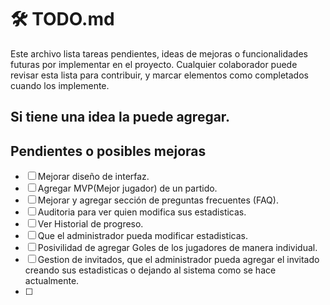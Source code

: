 # 🛠️ TODO.md

Este archivo lista tareas pendientes, ideas de mejoras o funcionalidades futuras por implementar en el proyecto. 
Cualquier colaborador puede revisar esta lista para contribuir, y marcar elementos como completados cuando los implemente.

Si tiene una idea la puede agregar.
---

## Pendientes o posibles mejoras

- [ ] Mejorar diseño de interfaz.
- [ ] Agregar MVP(Mejor jugador) de un partido.
- [ ] Mejorar y agregar sección de preguntas frecuentes (FAQ).
- [ ] Auditoria para ver quien modifica sus estadisticas.
- [ ] Ver Historial de progreso.
- [ ] Que el administrador pueda modificar estadisticas.
- [ ] Posivilidad de agregar Goles de los jugadores de manera individual.
- [ ] Gestion de invitados, que el administrador pueda agregar el invitado creando sus estadisticas o dejando al sistema como se hace actualmente.
- [ ] 
